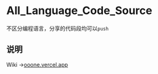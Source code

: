 # All_Language_Code_Source

不区分编程语言，分享的代码段均可以`push`

## 说明

Wiki ->[ooone.vercel.app](https://ooone.vercel.app)

